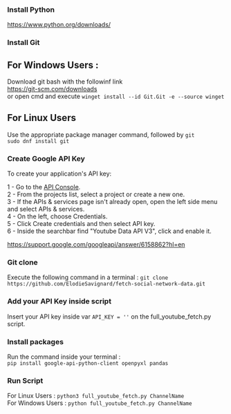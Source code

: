 ### Install Python
https://www.python.org/downloads/ 

### Install Git
## For Windows Users :
Download git bash with the followinf link \
https://git-scm.com/downloads \
or open cmd and execute
`winget install --id Git.Git -e --source winget` 
## For Linux Users
Use the appropriate package manager command, followed by `git` \
`sudo dnf install git`

### Create Google API Key

To create your application's API key:

1 - Go to the [API Console](https://console.cloud.google.com/welcome?project=scrapcomplo).\
2 - From the projects list, select a project or create a new one.\
3 - If the APIs & services page isn't already open, open the left side menu and select APIs & services.\
4 - On the left, choose Credentials.\
5 - Click Create credentials and then select API key. \
6 - Inside the searchbar find "Youtube Data API V3", click and enable it.

https://support.google.com/googleapi/answer/6158862?hl=en 

### Git clone
Execute the following command in a terminal :
`git clone https://github.com/ElodieSavignard/fetch-social-network-data.git`

### Add your API Key inside script

Insert your API key inside var `API_KEY = ''` on the full_youtube_fetch.py script. 

### Install packages
Run the command inside your terminal :\
```pip install google-api-python-client openpyxl pandas``` 


### Run Script
For Linux Users :
`python3 full_youtube_fetch.py ChannelName`\
For Windows Users :
`python full_youtube_fetch.py ChannelName`
